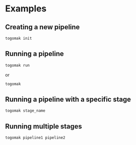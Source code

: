 # Examples

## Creating a new pipeline

```bash
togomak init
```

## Running a pipeline

```bash
togomak run
```
or 
```bash
togomak
```

## Running a pipeline with a specific stage

```bash
togomak stage_name
```

## Running multiple stages

```bash
togomak pipeline1 pipeline2
```

